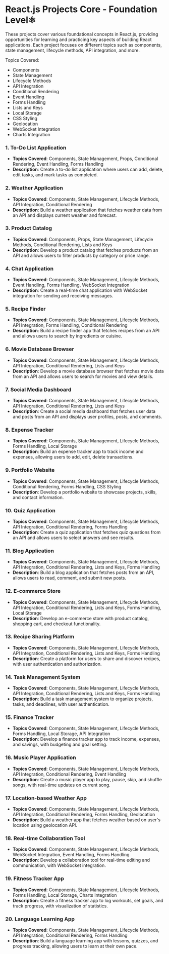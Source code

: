 # React.js Projects Core - Foundation Level⚛

These projects cover various foundational concepts in React.js, providing opportunities for learning and practicing key aspects of building React applications. Each project focuses on different topics such as components, state management, lifecycle methods, API integration, and more.

Topics Covered:
- Components
- State Management
- Lifecycle Methods
- API Integration
- Conditional Rendering
- Event Handling
- Forms Handling
- Lists and Keys
- Local Storage
- CSS Styling
- Geolocation
- WebSocket Integration
- Charts Integration

### 1. To-Do List Application

- **Topics Covered**: Components, State Management, Props, Conditional Rendering, Event Handling, Forms Handling
- **Description**: Create a to-do list application where users can add, delete, edit tasks, and mark tasks as completed.

### 2. Weather Application

- **Topics Covered**: Components, State Management, Lifecycle Methods, API Integration, Conditional Rendering
- **Description**: Build a weather application that fetches weather data from an API and displays current weather and forecast.

### 3. Product Catalog

- **Topics Covered**: Components, Props, State Management, Lifecycle Methods, Conditional Rendering, Lists and Keys
- **Description**: Develop a product catalog that fetches products from an API and allows users to filter products by category or price range.

### 4. Chat Application

- **Topics Covered**: Components, State Management, Lifecycle Methods, Event Handling, Forms Handling, WebSocket Integration
- **Description**: Create a real-time chat application with WebSocket integration for sending and receiving messages.

### 5. Recipe Finder

- **Topics Covered**: Components, State Management, Lifecycle Methods, API Integration, Forms Handling, Conditional Rendering
- **Description**: Build a recipe finder app that fetches recipes from an API and allows users to search by ingredients or cuisine.

### 6. Movie Database Browser

- **Topics Covered**: Components, State Management, Lifecycle Methods, API Integration, Conditional Rendering, Lists and Keys
- **Description**: Develop a movie database browser that fetches movie data from an API and allows users to search for movies and view details.

### 7. Social Media Dashboard

- **Topics Covered**: Components, State Management, Lifecycle Methods, API Integration, Conditional Rendering, Lists and Keys
- **Description**: Create a social media dashboard that fetches user data and posts from an API and displays user profiles, posts, and comments.

### 8. Expense Tracker

- **Topics Covered**: Components, State Management, Lifecycle Methods, Forms Handling, Local Storage
- **Description**: Build an expense tracker app to track income and expenses, allowing users to add, edit, delete transactions.

### 9. Portfolio Website

- **Topics Covered**: Components, State Management, Lifecycle Methods, Conditional Rendering, Forms Handling, CSS Styling
- **Description**: Develop a portfolio website to showcase projects, skills, and contact information.

### 10. Quiz Application

- **Topics Covered**: Components, State Management, Lifecycle Methods, API Integration, Conditional Rendering, Forms Handling
- **Description**: Create a quiz application that fetches quiz questions from an API and allows users to select answers and see results.

### 11. Blog Application

- **Topics Covered**: Components, State Management, Lifecycle Methods, API Integration, Conditional Rendering, Lists and Keys, Forms Handling
- **Description**: Build a blog application that fetches posts from an API, allows users to read, comment, and submit new posts.

### 12. E-commerce Store

- **Topics Covered**: Components, State Management, Lifecycle Methods, API Integration, Conditional Rendering, Lists and Keys, Forms Handling, Local Storage
- **Description**: Develop an e-commerce store with product catalog, shopping cart, and checkout functionality.

### 13. Recipe Sharing Platform

- **Topics Covered**: Components, State Management, Lifecycle Methods, API Integration, Conditional Rendering, Lists and Keys, Forms Handling
- **Description**: Create a platform for users to share and discover recipes, with user authentication and authorization.

### 14. Task Management System

- **Topics Covered**: Components, State Management, Lifecycle Methods, API Integration, Conditional Rendering, Lists and Keys, Forms Handling
- **Description**: Build a task management system to organize projects, tasks, and deadlines, with user authentication.

### 15. Finance Tracker

- **Topics Covered**: Components, State Management, Lifecycle Methods, Forms Handling, Local Storage, API Integration
- **Description**: Develop a finance tracker app to track income, expenses, and savings, with budgeting and goal setting.

### 16. Music Player Application

- **Topics Covered**: Components, State Management, Lifecycle Methods, API Integration, Conditional Rendering, Event Handling
- **Description**: Create a music player app to play, pause, skip, and shuffle songs, with real-time updates on current song.

### 17. Location-based Weather App

- **Topics Covered**: Components, State Management, Lifecycle Methods, API Integration, Conditional Rendering, Forms Handling, Geolocation
- **Description**: Build a weather app that fetches weather based on user's location using geolocation API.

### 18. Real-time Collaboration Tool

- **Topics Covered**: Components, State Management, Lifecycle Methods, WebSocket Integration, Event Handling, Forms Handling
- **Description**: Develop a collaboration tool for real-time editing and communication, with WebSocket integration.

### 19. Fitness Tracker App

- **Topics Covered**: Components, State Management, Lifecycle Methods, Forms Handling, Local Storage, Charts Integration
- **Description**: Create a fitness tracker app to log workouts, set goals, and track progress, with visualization of statistics.

### 20. Language Learning App

- **Topics Covered**: Components, State Management, Lifecycle Methods, API Integration, Conditional Rendering, Forms Handling
- **Description**: Build a language learning app with lessons, quizzes, and progress tracking, allowing users to learn at their own pace.
